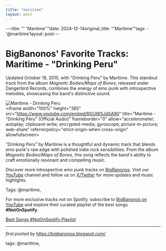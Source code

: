 ```yaml
---
title: "maritime"
layout: post
---
```

---title: "' 'Maritime''"date: 2024-12-14original_title: "'Maritime'"tags:  - '@maritime'layout: post---<!-- Post Title --><h1 >BigBanonos' Favorite Tracks: Maritime - "Drinking Peru"</h1> <!-- Introductory Text --><p >Updated October 16, 2015, with "Drinking Peru" by Maritime. This standout track from the album <em>Magnetic Bodies/Maps of Bones</em>, released under Dangerbird Records, combines the energy of emo punk with introspective melodies, showcasing the band's distinctive sound.</p> <!-- Featured Image --><div > <img src="https://i.scdn.co/image/ab67616d00001e0287bf9b2bd07826d50c29201e" alt="Maritime - Drinking Peru" /></div> <!-- YouTube Video Embed --><div > <iframe width="100%" height="385" src="https://www.youtube.com/embed/RGUWSJdSA90" title="Maritime - "Drinking Peru" (Official Audio)" frameborder="0" allow="accelerometer; autoplay; clipboard-write; encrypted-media; gyroscope; picture-in-picture; web-share" referrerpolicy="strict-origin-when-cross-origin" allowfullscreen></iframe></div> <!-- Song Information --><div > <p><em>"Drinking Peru"</em> by Maritime is a thoughtful and dynamic track that blends emo punk's raw edge with polished indie rock sensibilities. From the album <em>Magnetic Bodies/Maps of Bones</em>, this song reflects the band's ability to craft emotionally resonant and compelling music.</p></div> <!-- Footer Links --><div > <p>Discover more introspective emo punk tracks on <a href="https://bigbanonos.blogspot.com/" target="_blank">BigBanonos</a>. Visit our <a href="https://www.youtube.com/@BigBanonos" target="_blank">YouTube</a> channel and follow us on <a href="https://x.com/bigbanonos" target="_blank">X/Twitter</a> for more updates and music highlights.</p></div> <!-- Tags --><p >Tags: @maritime,</p><!--Subscribe and Playlist Links--><div>    <p>For more exclusive tracks not on Spotify, subscribe to <a href="https://www.youtube.com/@BigBanonos" target="_blank">BigBanonos on YouTube</a> and explore their curated playlist of the best songs <strong>#NotOnSpotify</strong>.</p>    <p><a href="https://www.youtube.com/playlist?list=PLtuNtuTatqI0kFahUCbtbfenC_ET5O_tr" target="_blank">Best Songs #NotOnSpotify Playlist<br /></a></p></div><hr /><p><em>first posted by</em> <a href="https://bigbanonos.blogspot.com/" rel="noopener" target="_new">https://bigbanonos.blogspot.com/</a></p><p>tags: @maritime,</p>